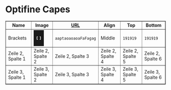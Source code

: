 # Optifine Capes

<table border="1">
    <thead>
        <tr>
            <th>Name</th>
            <th>Image</th>
            <th><a href="https://livzmc.net/banner/">URL</a></th>
            <th>Align</th>
            <th>Top</th>
            <th>Bottom</th>
        </tr>
    </thead>
    <tbody>
        <tr>
            <td>Brackets</td>
            <td><a align="center"><img align="center" height="50" src="https://github.com/annhilati/annhilati/blob/main/GitHub%20images/minecraft/Bracket%20Cape.png" /></a></td>
            <td><code>aaptaoaoaoaFaFagag</code></td>
            <td>Middle</td>
            <td><code>191919</code></td>
            <td><code>191919</code></td>
        </tr>
        <tr>
            <td>Zeile 2, Spalte 1</td>
            <td>Zeile 2, Spalte 2</td>
            <td>Zeile 2, Spalte 3</td>
            <td>Zeile 2, Spalte 4</td>
            <td>Zeile 2, Spalte 5</td>
            <td>Zeile 2, Spalte 6</td>
        </tr>
        <tr>
            <td>Zeile 3, Spalte 1</td>
            <td>Zeile 3, Spalte 2</td>
            <td>Zeile 3, Spalte 3</td>
            <td>Zeile 3, Spalte 4</td>
            <td>Zeile 3, Spalte 5</td>
            <td>Zeile 3, Spalte 6</td>
        </tr>
    </tbody>
</table>